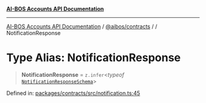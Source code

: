 [**AI-BOS Accounts API Documentation**](../../../README.md)

***

[AI-BOS Accounts API Documentation](../../../README.md) / [@aibos/contracts](../README.md) / [](../README.md) / NotificationResponse

# Type Alias: NotificationResponse

> **NotificationResponse** = `z.infer`\<*typeof* [`NotificationResponseSchema`](../variables/NotificationResponseSchema.md)\>

Defined in: [packages/contracts/src/notification.ts:45](https://github.com/pohlai88/accounts/blob/48103fb36d28b2b9bfb33472b6de2f719773cde9/packages/contracts/src/notification.ts#L45)
